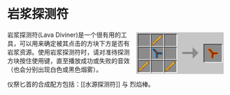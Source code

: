 # 岩浆探测符
  
<div style="width:500px;">  
   <img src="/images/Items/divinerlava.png" align="right" width="200" hspace="5" vspace="5" />  
   <p>岩浆探测符(Lava Diviner)是一个很有用的工具，可以用来确定被其点击的方块下方是否有岩浆资源。使用岩浆探测符时，请对准待探测方块按住使用键，直至播放成功或失败的音效（也会分别出现白色或黑色烟雾）。
</p>
   <p>仪祭匕首的合成配方包括：[[水源探测符]] 与 烈焰棒。</p>
</div>
